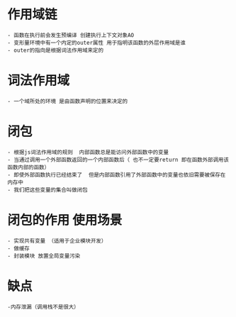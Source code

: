# 作用域链
    - 函数在执行前会发生预编译 创建执行上下文对象AO
    - 变形量环境中有一个内定的outer属性 用于指明该函数的外层作用域是谁
    - outer的指向是根据词法作用域来定的

# 词法作用域
    - 一个域所处的环境 是由函数声明的位置来决定的
# 闭包
    - 根据js词法作用域的规则  内部函数总是能访问外部函数中的变量
    - 当通过调用一个外部函数返回的一个内部函数后（ 也不一定要return 即在函数外部调用该函数内部的函数）   
    - 即使外部函数执行已经结束了  但是内部函数引用了外部函数中的变量也依旧需要被保存在内存中
    - 我们把这些变量的集合叫做闭包

# 闭包的作用 使用场景
    - 实现共有变量 （适用于企业模块开发）
    - 做缓存 
    - 封装模块 放置全局变量污染


# 缺点
    -内存泄漏（调用栈不是很大）